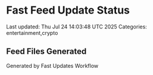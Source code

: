 # Fast Feed Update Status
Last updated: Thu Jul 24 14:03:48 UTC 2025
Categories: entertainment,crypto

## Feed Files Generated

Generated by Fast Updates Workflow
